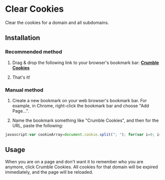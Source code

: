 # Clear Cookies

Clear the cookies for a domain and all subdomains.

## Installation

### Recommended method

1) Drag & drop the following link to your browser's bookmark bar: __[Crumble Cookies](javascript:var%20cookieArray%3Ddocument.cookie.split%28%22%3B%20%22%29%3B%20for%28var%20i%3D0%3B%20i%3CcookieArray.length%20%26%26%20cookieArray%5Bi%5D%3B%20i%2B%2B%29%20%7Bfor%28var%20subDomain%3D%20%22.%22%20%2B%20location.hostname%3B%20subDomain%3B%20subDomain%3DsubDomain.replace%28%2F%5E%28%3F%3A%5C.%7C%5B%5E%5C.%5D%2B%29%2F%2C%20%22%22%29%29%7B%20for%28var%20curPath%20%3Dlocation.pathname%3B%20curPath%3B%20curPath%3DcurPath.replace%28%2F.%24%2F%2C%22%22%29%29%7Bdocument.cookie%3D%28cookieArray%5Bi%5D%20%2B%20%22%3B%20domain%3D%22%20%2B%20subDomain%20%2B%20%22%3B%20path%3D%22%20%2B%20curPath%20%2B%20%22%3B%20expires%3D%22%2Bnew%20Date%28%28new%20Date%28%29%29.getTime%28%29-1e11%29.toGMTString%28%29%29%3B%7D%7D%7D%20alert%28%22I%20crumbled%20%22%20%2B%20i%20%2B%20%22%20cookies%20for%20you%21%22%29%3B%20if%28i%29%7Bwindow.location.href%20%3D%20window.location.protocol%20%2B%20%22%2F%2F%22%20%2B%20window.location.host%20%2B%20window.location.pathname%7D%3B%0A)__

2) That's it!

### Manual method

1) Create a new bookmark on your web browser's bookmark bar. For example, in Chrome, right-click the bookmark bar and choose "Add Page...". 

2) Name the bookmark something like "Crumble Cookies", and then for the URL, paste the following:
```javascript
javascript:var cookieArray=document.cookie.split("; "); for(var i=0; i<cookieArray.length && cookieArray[i]; i++) {for(var subDomain= "." + location.hostname; subDomain; subDomain=subDomain.replace(/^(?:%5C.|[^%5C.]+)/, "")){ for(var curPath =location.pathname; curPath; curPath=curPath.replace(/.$/,"")){document.cookie=(cookieArray[i] + "; domain=" + subDomain + "; path=" + curPath + "; expires="+new Date((new Date()).getTime()-1e11).toGMTString());}}} alert("I crumbled " + i + " cookies for you!"); if(i){window.location.href = window.location.protocol + "//" + window.location.host + window.location.pathname};
```

## Usage
When you are on a page and don't want it to remember who you are anymore, click Crumble Cookies. All cookies for that domain will be expired immediately, and the page will be reloaded.
